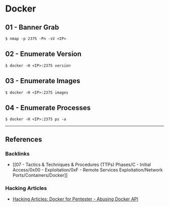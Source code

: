 # Docker

## 01 - Banner Grab

```
$ nmap -p 2375 -Pn -sV <IP>
```

## 02 - Enumerate Version

```
$ docker -H <IP>:2375 version
```

## 03 - Enumerate Images

```
$ docker -H <IP>:2375 images
```

## 04 - Enumerate Processes

```
$ docker -H <IP>:2375 ps -a
```

---
## References

### Backlinks

- [[07 - Tactics & Techniques & Procedures (TTPs) Phases/C - Initial Access/0x00 - Exploitation/0xF - Remote Services Exploitation/Network Ports/Containers/Docker]]

### Hacking Articles

- [Hacking Articles: Docker for Pentester - Abusing Docker API](https://www.hackingarticles.in/docker-for-pentester-abusing-docker-api/)